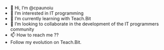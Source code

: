 - 👋 Hi, I’m @cpaunoiu
- 👀 I’m interested in IT programming
- 🌱 I’m currently learning with Teach.Bit
- 💞️ I’m looking to collaborate in the development of the IT programmers community
- 📫 How to reach me ??
- Follow my evolution on Teach.Bit.
<!---
cpaunoiu/cpaunoiu is a ✨ special ✨ repository because its `README.md` (this file) appears on your GitHub profile.
You can click the Preview link to take a look at your changes.
--->
